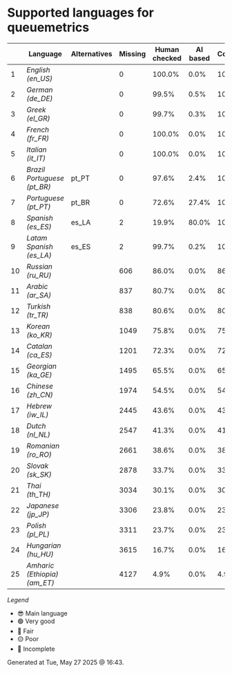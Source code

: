 # Supported languages for queuemetrics

|  | Language | Alternatives | Missing | Human checked | AI based | Completion |   |
|--|----------|--------------|---------|---------------|----------|------------|---|
| 1 | *English (en_US)* |  | 0 | 100.0% | 0.0% | 100.0% | 😎 |
| 2 | *German (de_DE)* |  | 0 | 99.5% | 0.5% | 100.0% | 🟢 |
| 3 | *Greek (el_GR)* |  | 0 | 99.7% | 0.3% | 100.0% | 🟢 |
| 4 | *French (fr_FR)* |  | 0 | 100.0% | 0.0% | 100.0% | 🟢 |
| 5 | *Italian (it_IT)* |  | 0 | 100.0% | 0.0% | 100.0% | 🟢 |
| 6 | *Brazil Portuguese (pt_BR)* | pt_PT | 0 | 97.6% | 2.4% | 100.0% | 🟢 |
| 7 | *Portuguese (pt_PT)* | pt_BR | 0 | 72.6% | 27.4% | 100.0% | 🟢 |
| 8 | *Spanish (es_ES)* | es_LA | 2 | 19.9% | 80.0% | 100.0% | 🟢 |
| 9 | *Latam Spanish (es_LA)* | es_ES | 2 | 99.7% | 0.2% | 100.0% | 🟢 |
| 10 | *Russian (ru_RU)* |  | 606 | 86.0% | 0.0% | 86.0% | 🔵 |
| 11 | *Arabic (ar_SA)* |  | 837 | 80.7% | 0.0% | 80.7% | 🟡 |
| 12 | *Turkish (tr_TR)* |  | 838 | 80.6% | 0.0% | 80.7% | 🟡 |
| 13 | *Korean (ko_KR)* |  | 1049 | 75.8% | 0.0% | 75.8% | 🟡 |
| 14 | *Catalan (ca_ES)* |  | 1201 | 72.3% | 0.0% | 72.3% | 🟡 |
| 15 | *Georgian (ka_GE)* |  | 1495 | 65.5% | 0.0% | 65.5% | 🔴 |
| 16 | *Chinese (zh_CN)* |  | 1974 | 54.5% | 0.0% | 54.5% | 🔴 |
| 17 | *Hebrew (iw_IL)* |  | 2445 | 43.6% | 0.0% | 43.7% | 🔴 |
| 18 | *Dutch (nl_NL)* |  | 2547 | 41.3% | 0.0% | 41.3% | 🔴 |
| 19 | *Romanian (ro_RO)* |  | 2661 | 38.6% | 0.0% | 38.7% | 🔴 |
| 20 | *Slovak (sk_SK)* |  | 2878 | 33.7% | 0.0% | 33.7% | 🔴 |
| 21 | *Thai (th_TH)* |  | 3034 | 30.1% | 0.0% | 30.1% | 🔴 |
| 22 | *Japanese (jp_JP)* |  | 3306 | 23.8% | 0.0% | 23.8% | 🔴 |
| 23 | *Polish (pl_PL)* |  | 3311 | 23.7% | 0.0% | 23.7% | 🔴 |
| 24 | *Hungarian (hu_HU)* |  | 3615 | 16.7% | 0.0% | 16.7% | 🔴 |
| 25 | *Amharic (Ethiopia) (am_ET)* |  | 4127 | 4.9% | 0.0% | 4.9% | 🔴 |


*Legend*

- 😎 Main language
- 🟢 Very good
- 🔵 Fair
- 🟡 Poor
- 🔴 Incomplete


Generated at Tue, May 27 2025 @ 16:43.

